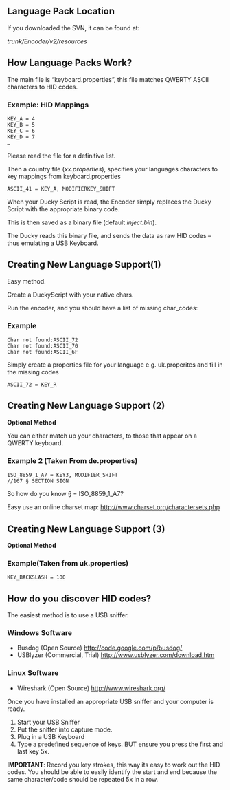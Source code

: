 ## Language Pack Location ##
If you downloaded the SVN, it can be found at:

_trunk/Encoder/v2/resources_

## How Language Packs Work? ##
The main file is “keyboard.properties”, this file matches QWERTY ASCII characters to HID codes.
### Example: HID Mappings ###
```
KEY_A = 4
KEY_B = 5
KEY_C = 6
KEY_D = 7
…
```
Please read the file for a definitive list.

Then a country file (_xx.properties_), specifies your languages characters to key mappings from keyboard.properties
```
ASCII_41 = KEY_A, MODIFIERKEY_SHIFT
```

When your Ducky Script is read, the Encoder simply replaces the Ducky Script with the appropriate binary code.

This is then saved as a binary file (default _inject.bin_).

The Ducky reads this binary file, and sends the data as raw HID codes – thus emulating a USB Keyboard.

## Creating New Language Support(1) ##
Easy method.

Create a DuckyScript with your native chars.

Run the encoder, and you should have a list of missing char\_codes:

### Example ###
```
Char not found:ASCII_72 
Char not found:ASCII_70 
Char not found:ASCII_6F 
```

Simply create a properties file for your language e.g. uk.properites and fill in the missing codes

```
ASCII_72 = KEY_R
```

## Creating New Language Support (2) ##
**Optional Method**

You can either match up your characters, to those that appear on a QWERTY keyboard.

### Example 2 (Taken From de.properties) ###

```
ISO_8859_1_A7 = KEY3, MODIFIER_SHIFT
//167 § SECTION SIGN
```

So how do you know  § = ISO\_8859\_1\_A7?

Easy use an online charset map:
http://www.charset.org/charactersets.php

## Creating New Language Support (3) ##
**Optional Method**

### Example(Taken from uk.properties) ###
```
KEY_BACKSLASH = 100
```
## How do you discover HID codes? ##
The easiest method is to use a USB sniffer.
### Windows Software ###
  * Busdog (Open Source) http://code.google.com/p/busdog/
  * USBlyzer (Commercial, Trial) http://www.usblyzer.com/download.htm
### Linux Software ###
  * Wireshark (Open Source) http://www.wireshark.org/

Once you have installed an appropriate USB sniffer and your computer is ready.
  1. Start your USB Sniffer
  1. Put the sniffer into capture mode.
  1. Plug in a USB Keyboard
  1. Type a predefined sequence of keys.  BUT ensure you press the first and last key 5x.

**IMPORTANT**: Record you key strokes, this way its easy to work out the HID codes.  You should be able to easily identify the start and end because the same character/code should be repeated 5x in a row.
